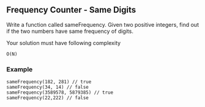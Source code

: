 ## Frequency Counter - Same Digits

Write a function called sameFrequency. Given two positive integers, find out if the two numbers have same frequency of digits. 

Your solution must have following complexity
```
O(N)
```

### Example

```
sameFrequency(182, 281) // true
sameFrequency(34, 14) // false
sameFrequency(3589578, 5879385) // true
sameFrequency(22,222) // false
```